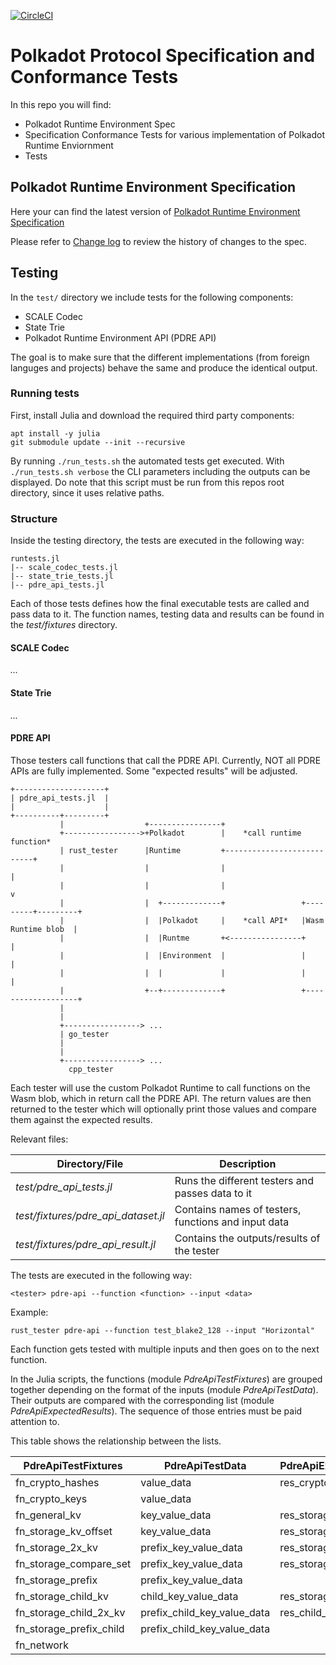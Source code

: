 [![CircleCI](https://circleci.com/gh/w3f/polkadot-re-tests.svg?style=svg)](https://circleci.com/gh/w3f/polkadot-re-tests)

#  Polkadot Protocol Specification and Conformance Tests
In this repo you will find:

- Polkadot Runtime Environment Spec
- Specification Conformance Tests for various implementation of Polkadot Runtime Enviornment
- Tests

## Polkadot Runtime Environment Specification
Here your can find the latest version of [Polkadot Runtime Environment Specification](./runtime-environment-spec/polkadot_re_spec.pdf)

Please refer to [Change log](./runtime-environment-spec/pdre_change_log.org) to review the history of changes to the spec.

## Testing
In the `test/` directory we include tests for the following components:

- SCALE Codec
- State Trie
- Polkadot Runtime Environment API (PDRE API)

The goal is to make sure that the different implementations (from foreign languges and projects) behave the same and produce the identical output.

### Running tests
First, install Julia and download the required third party components:

```
apt install -y julia
git submodule update --init --recursive
```

By running `./run_tests.sh` the automated tests get executed. With `./run_tests.sh verbose` the CLI parameters including the outputs can be displayed. Do note that this script must be run from this repos root directory, since it uses relative paths.

### Structure
Inside the testing directory, the tests are executed in the following way:

```
runtests.jl
|-- scale_codec_tests.jl
|-- state_trie_tests.jl
|-- pdre_api_tests.jl
```

Each of those tests defines how the final executable tests are called and pass data to it. The function names, testing data and results can be found in the *test/fixtures* directory.

#### SCALE Codec

*...*

#### State Trie

*...*

#### PDRE API

Those testers call functions that call the PDRE API. Currently, NOT all PDRE APIs are fully implemented. Some "expected results" will be adjusted.

```
+--------------------+
| pdre_api_tests.jl  |
|                    |
+----------+---------+
           |                  +----------------+
           +----------------->+Polkadot        |    *call runtime function*
           | rust_tester      |Runtime         +---------------------------+
           |                  |                |                           |
           |                  |                |                           v
           |                  |  +-------------+                 +---------+---------+
           |                  |  |Polkadot     |    *call API*   |Wasm Runtime blob  |
           |                  |  |Runtme       +<----------------+                   |
           |                  |  |Environment  |                 |                   |
           |                  |  |             |                 |                   |
           |                  +--+-------------+                 +-------------------+
           |
           |
           +-----------------> ...
           | go_tester
           |
           |
           +-----------------> ...
             cpp_tester

```

Each tester will use the custom Polkadot Runtime to call functions on the Wasm blob, which in return call the PDRE API. The return values are then returned to the tester which will optionally print those values and compare them against the expected results.

Relevant files:

|Directory/File                     |Description                                        |
|-----------------------------------|---------------------------------------------------|
|*test/pdre_api_tests.jl*           |Runs the different testers and passes data to it   |
|*test/fixtures/pdre_api_dataset.jl*|Contains names of testers, functions and input data|
|*test/fixtures/pdre_api_result.jl* |Contains the outputs/results of the tester         |

The tests are executed in the following way:

`<tester> pdre-api --function <function> --input <data>`

Example:

`rust_tester pdre-api --function test_blake2_128 --input "Horizontal"`

Each function gets tested with multiple inputs and then goes on to the next function.

In the Julia scripts, the functions (module *PdreApiTestFixtures*) are grouped together depending on the format of the inputs (module *PdreApiTestData*). Their outputs are compared with the corresponding list (module *PdreApiExpectedResults*). The sequence of those entries must be paid attention to.

This table shows the relationship between the lists.

|PdreApiTestFixtures     |PdreApiTestData             |PdreApiExpectedResults  |
|------------------------|----------------------------|------------------------|
|fn_crypto_hashes        |value_data                  |res_crypto_hashes       |
|fn_crypto_keys          |value_data                  |                        |
|fn_general_kv           |key_value_data              |res_storage_kv          |
|fn_storage_kv_offset    |key_value_data              |res_storage_kv_offset   |
|fn_storage_2x_kv        |prefix_key_value_data       |res_storage_2x_kv       |
|fn_storage_compare_set  |prefix_key_value_data       |res_storage_compare_set |
|fn_storage_prefix       |prefix_key_value_data       |                        |
|fn_storage_child_kv     |child_key_value_data        |res_storage_child       |
|fn_storage_child_2x_kv  |prefix_child_key_value_data |res_child_storage_root  |
|fn_storage_prefix_child |prefix_child_key_value_data |                        |
|fn_network              |                            |                        |
